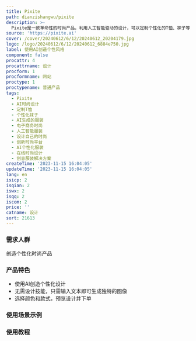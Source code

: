 ```yaml
---
title: Pixite
path: dianzishangwu/pixite
description: >-
  Pixite是一款革命性的时尚产品，利用人工智能驱动的设计，可以定制个性化的T恤、袜子等，通过我们创新的电子商务平台体验时尚的未来。在Pixite上，你的风格与尖端技术相遇。
source: 'https://pixite.ai'
cover: /cover/20240612/6/12/20240612_20204179.jpg
logo: /logo/20240612/6/12/20240612_6884e750.jpg
label: 使用AI创造个性风格
component: false
procattr: 4
procattrname: 设计
procform: 1
procformname: 网站
proctype: 1
proctypename: 普通产品
tags:
  - Pixite
  - AI时尚设计
  - 定制T恤
  - 个性化袜子
  - AI生成的服装
  - 电子商务时尚
  - 人工智能服装
  - 设计自己的时尚
  - 创新时尚平台
  - AI个性化服装
  - 在线时尚设计
  - 创意服装解决方案
createTime: '2023-11-15 16:04:05'
updateTime: '2023-11-15 16:04:05'
lang: en
isicp: 2
isqian: 2
iswx: 2
isqq: 2
iscom: 2
price: ''
catname: 设计
sort: 21613
---
```




### 需求人群
创造个性化时尚产品

### 产品特色
- 使用AI创造个性化设计
- 无需设计技能，只需输入文本即可生成独特的图像
- 选择颜色和款式，预览设计并下单

### 使用场景示例


### 使用教程


  
